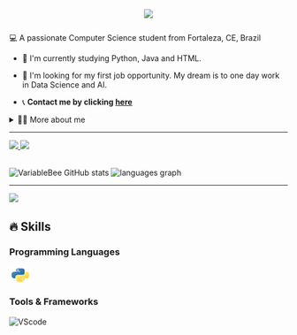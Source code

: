 
<h1 align="center">
    <img src="https://readme-typing-svg.herokuapp.com/?font=Righteous&size=35&center=true&vCenter=true&width=500&height=70&duration=4000&lines=Hi+There!+👋;+I'm+Pedro+Artur!;&color=2aa889" />
</h1>


<!-- Presentation -->
<p>
 💻 A passionate Computer Science student from Fortaleza, CE, Brazil

  - 🌱 I'm currently studying Python, Java and HTML.

  - 🔭 I'm looking for my first job opportunity. My dream is to one day work in Data Science and AI.

  - 📞 **Contact me by clicking [here](https://www.linkedin.com/in/pedroartur06/)**

</p>


<!-- Dropdown -->
<details>
  <summary>👨‍💻 More about me</summary>

  - 💬 I'm 18 years old and currently live in Brazil. I'm a beginner in English at the moment, I have experience with Python and starting to develop my knowledge in Java. I have also worked with digital marketing for a moment in my life, during this period, I developed and implemented online marketing strategies, managed advertising campaigns and optimized the digital presence to maximize sales conversion, including my great interaction with the public.

  - ⚡I like reading, whether it's a good book, comics, as well as watching movies and playing online games! I believe that our personal interests contribute to a more accurate perception of things and to solving problems.
</details>


<hr/>


<div align="left"> 
  <a href="mailto:pedroarturdev@gmail.com">
    <img src="https://img.shields.io/badge/Gmail-333333?style=for-the-badge&logo=gmail&logoColor=red" />
  </a>
  <a href="https://www.linkedin.com/in/pedroartur06/" target="_blank">
    <img src="https://img.shields.io/badge/LinkedIn-0077B5?style=for-the-badge&logo=linkedin&logoColor=white" target="_blank" />
  </a>
</div>


<br clear="both">


<!-- GithubStats -->
![VariableBee GitHub stats](https://github-readme-stats.vercel.app/api?username=pedroagrl&show_icons=true&theme=gotham)
<img src="https://github-readme-stats.vercel.app/api/top-langs?username=pedroagrl&locale=en&hide_title=false&layout=compact&card_width=320&langs_count=5&theme=gotham&hide_border=false" height="150" alt="languages graph"  />
</div>


<hr/>

<div align="left">
  <img height="400" src="https://media.giphy.com/media/ZVik7pBtu9dNS/giphy.gif"  />
</div>


<h2 align="left">🔥 Skills </h2>


<!-- Skills: Programming Languages -->
  <div style="flex-basis: 48%;">
    <h3>Programming Languages</h3>
    <img align="center" alt="Python" height="30" width="40" src="https://raw.githubusercontent.com/devicons/devicon/master/icons/python/python-original.svg">
  </div>
  
  <!-- Skills: Tools & Frameworks -->
  <div style="flex-basis: 48%;">
    <h3>Tools & Frameworks</h3>
    <img align="center" alt="VScode" height="30" width="40" src="https://cdn.jsdelivr.net/gh/devicons/devicon/icons/vscode/vscode-original.svg">
  </div>
  

###
